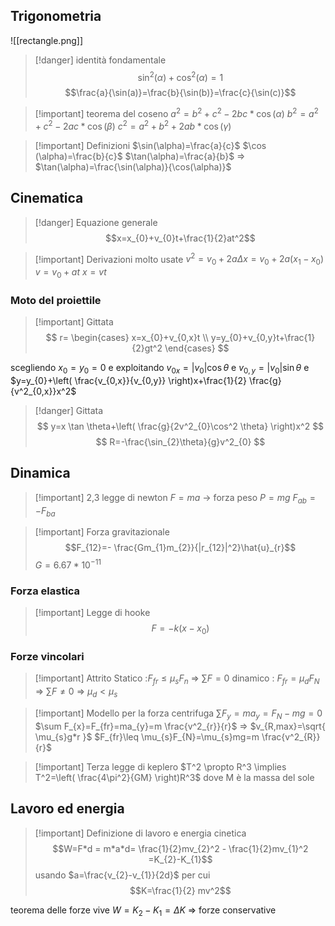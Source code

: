 ## Trigonometria
![[rectangle.png]]
>[!danger] identità fondamentale
>  $$\sin^{2}(\alpha) + \cos^2(\alpha)=1$$
>  $$\frac{a}{\sin(a)}=\frac{b}{\sin(b)}=\frac{c}{\sin(c)}$$

>[!important]  teorema del coseno 
> $a^2=b^2+c^2-2bc*\cos(\alpha)$
> $b^2=a^2+c^2-2ac*\cos(\beta)$
> $c^2=a^2+b^2+2ab*\cos(\gamma)$

>[!important] Definizioni 
> $\sin(\alpha)=\frac{a}{c}$
> $\cos (\alpha)=\frac{b}{c}$
> $\tan(\alpha)=\frac{a}{b}$ => $\tan(\alpha)=\frac{\sin(\alpha)}{\cos(\alpha)}$



## Cinematica

>[!danger] Equazione generale 
> $$x=x_{0}+v_{0}t+\frac{1}{2}at^2$$ 
> 

>[!important] Derivazioni molto usate 
> $v^2=v_{0}+2a\Delta x = v_{0}+2a(x_{1}-x_{0})$ 
> $v=v_{0}+at$
> $x=vt$

### Moto del proiettile 
>[!important] Gittata 
> $$ r= \begin{cases} x=x_{0}+v_{0,x}t \\ y=y_{0}+v_{0,y}t+\frac{1}{2}gt^2 \end{cases} $$

scegliendo $x_{0}=y_{0}=0$ e exploitando $v_{0x}=|v_{0}|\cos \theta$ e $v_{0,y}=|v_{0}|\sin \theta$ e $y=y_{0}+\left( \frac{v_{0,x}}{v_{0,y}} \right)x+\frac{1}{2} \frac{g}{v^2_{0,x}}x^2$

>[!danger] Gittata
> $$ y=x \tan \theta+\left( \frac{g}{2v^2_{0}\cos^2 \theta} \right)x^2 $$
> $$ R=-\frac{\sin_{2}\theta}{g}v^2_{0} $$




## Dinamica 
>[!important]  2,3 legge di newton 
> $F=ma$ -> forza peso $P=mg$
> $F_{ab}=-F_{ba}$

>[!important]  Forza gravitazionale 
> $$F_{12}=- \frac{Gm_{1}m_{2}}{|r_{12}|^2}\hat{u}_{r}$$
> $G=6.67*10^{-11}$

### Forza elastica 
>[!important] Legge di hooke 
> $$F=-k(x-x_{0})$$

### Forze vincolari 
>[!important] Attrito 
> Statico :$F_{fr}\leq \mu _sF_{n}$ => $\sum F=0$ 
> dinamico : $F_{fr}=\mu_{d}F_{N}$ => $\sum F \neq 0$ => $\mu_{d}<\mu_{s}$

>[!important] Modello per la forza centrifuga 
> $\sum F_{y}=ma_{y}=F_{N}-mg=0$
> $\sum F_{x}=F_{fr}=ma_{y}=m \frac{v^2_{r}}{r}$ => $v_{R,max}=\sqrt{ \mu_{s}g*r }$
> $F_{fr}\leq \mu_{s}F_{N}=\mu_{s}mg=m \frac{v^2_{R}}{r}$

>[!important] Terza legge di keplero
> $T^2 \propto R^3 \implies T^2=\left( \frac{4\pi^2}{GM} \right)R^3$ dove M è la massa del sole

## Lavoro ed energia

>[!important] Definizione di lavoro  e energia cinetica
> $$W=F*d = m*a*d= \frac{1}{2}mv_{2}^2 - \frac{1}{2}mv_{1}^2 =K_{2}-K_{1}$$ usando $a=\frac{v_{2}-v_{1}}{2d}$ per cui 
> $$K=\frac{1}{2} mv^2$$

teorema delle forze vive $W=K_{2}-K_{1}=\Delta K$ => forze conservative 







